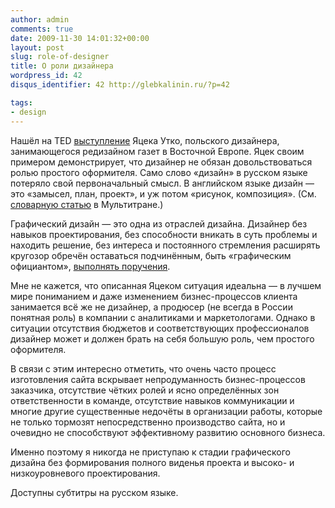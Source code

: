 ```yaml
---
author: admin
comments: true
date: 2009-11-30 14:01:32+00:00
layout: post
slug: role-of-designer
title: О роли дизайнера
wordpress_id: 42
disqus_identifier: 42 http://glebkalinin.ru/?p=42

tags:
- design
---
```


Нашёл на TED [выступление](http://www.ted.com/talks/jacek_utko_asks_can_design_save_the_newspaper.html) Яцека Утко, польского дизайнера, занимающегося редизайном газет в Восточной Европе. Яцек своим примером демонстрирует, что дизайнер не обязан довольствоваться ролью простого оформителя. Само слово «дизайн» в русском языке потеряло свой первоначальный смысл. В английском языке дизайн — это «замысел, план, проект», и уж потом «рисунок, композиция». (См. [словарную статью](http://www.multitran.ru/c/m.exe?CL=1&l1=1&s=design) в Мультитране.) 

<!-- more -->

Графический дизайн — это одна из отраслей дизайна. Дизайнер без навыков проектирования, без способности вникать в суть проблемы и находить решение, без интереса и постоянного стремления расширять кругозор обречён оставаться подчинённым, быть «графическим официантом», [выполнять поручения](http://37signals.com/svn/posts/1818-stop-following-directions-and-start-designing). 

Мне не кажется, что описанная Яцеком ситуация идеальна — в лучшем мире пониманием и даже изменением бизнес-процессов клиента занимается всё же не дизайнер, а продюсер (не всегда в России понятная роль) в компании с аналитиками и маркетологами. Однако в ситуации отсутствия бюджетов и соответствующих профессионалов дизайнер может и должен брать на себя большую роль, чем простого оформителя.

В связи с этим интересно отметить, что очень часто процесс изготовления сайта вскрывает непродуманность бизнес-процессов заказчика, отсутствие чётких ролей и ясно определённых зон ответственности в команде, отсутствие навыков коммуникации и многие другие существенные недочёты в организации работы, которые не только тормозят непосредственно производство сайта, но и очевидно не способствуют эффективному развитию основного бизнеса.

Именно поэтому я никогда не приступаю к стадии графического дизайна без формирования полного виденья проекта и высоко- и низкоуровневого проектирования.

  
Доступны субтитры на русском языке.
